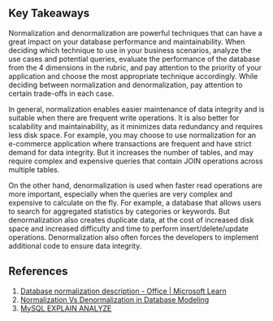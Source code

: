 ## Key Takeaways

Normalization and denormalization are powerful techniques that can have a great impact on your database performance and maintainability. When deciding which technique to use in your business scenarios, analyze the use cases and potential queries, evaluate the performance of the database from the 4 dimensions in the rubric, and pay attention to the priority of your application and choose the most appropriate technique accordingly. While deciding between normalization and denormalization, pay attention to certain trade-offs in each case.

In general, normalization enables easier maintenance of data integrity and is suitable when there are frequent write operations. It is also better for scalability and maintainability, as it minimizes data redundancy and requires less disk space. For example, you may choose to use normalization for an e-commerce application where transactions are frequent and have strict demand for data integrity. But it increases the number of tables, and may require complex and expensive queries that contain JOIN operations across multiple tables.

On the other hand, denormalization is used when faster read operations are more important, especially when the queries are very complex and expensive to calculate on the fly. For example, a database that allows users to search for aggregated statistics by categories or keywords. But denormalization also creates duplicate data, at the cost of increased disk space and increased difficulty and time to perform insert/delete/update operations. Denormalization also often forces the developers to implement additional code to ensure data integrity.

## References

1. [Database normalization description - Office | Microsoft Learn](https://learn.microsoft.com/en-us/office/troubleshoot/access/database-normalization-description)
2. [Normalization Vs Denormalization in Database Modeling](https://www.linkedin.com/pulse/normalization-vs-denormalization-rohit-prasad/)
3. [MySQL EXPLAIN ANALYZE](https://hackmysql.com/post/book-2/)